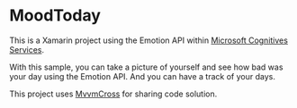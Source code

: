 # MoodToday
This is a Xamarin project using the Emotion API within [Microsoft Cognitives Services](https://www.microsoft.com/cognitive-services/). 

With this sample, you can take a picture of yourself and see how bad was your day using the Emotion API. And you can have a track of your days.

This project uses [MvvmCross](https://github.com/mvvmcross/mvvmcross) for sharing code solution.
